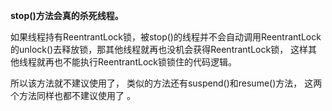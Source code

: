 **stop()方法会真的杀死线程。**

如果线程持有ReentrantLock锁，被stop()的线程并不会自动调用ReentrantLock的unlock()去释放锁，那其他线程就再也没机会获得ReentrantLock锁， 这样其他线程就再也不能执行ReentrantLock锁锁住的代码逻辑。

所以该方法就不建议使用了， 类似的方法还有suspend()和resume()方法， 这两个方法同样也都不建议使用了 。


